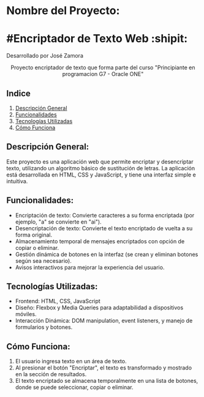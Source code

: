 

# Nombre del Proyecto:

<h1 align="left"> #Encriptador de Texto Web :shipit:</h1>

<p align="left"> Desarrollado por José Zamora </p>

<p align="center"> Proyecto encriptador de texto que forma parte del curso "Principiante en programacion G7 - Oracle ONE" </p>

## Indice 
1. [Descripción General](#descripcion)
2. [Funcionalidades](#funcionalidades)
3. [Tecnologías Utilizadas](#tecnologias)
4. [Cómo Funciona](#Cómo)



## Descripción General:

Este proyecto es una aplicación web que permite encriptar y desencriptar texto, utilizando un algoritmo básico de sustitución de letras.
La aplicación está desarrollada en HTML, CSS y JavaScript, y tiene una interfaz simple e intuitiva.

## Funcionalidades:

- Encriptación de texto: Convierte caracteres a su forma encriptada (por ejemplo, "a" se convierte en "ai").
- Desencriptación de texto: Convierte el texto encriptado de vuelta a su forma original.
- Almacenamiento temporal de mensajes encriptados con opción de copiar o eliminar.
- Gestión dinámica de botones en la interfaz (se crean y eliminan botones según sea necesario).
- Avisos interactivos para mejorar la experiencia del usuario.

## Tecnologías Utilizadas:

- Frontend: HTML, CSS, JavaScript
- Diseño: Flexbox y Media Queries para adaptabilidad a dispositivos móviles.
- Interacción Dinámica: DOM manipulation, event listeners, y manejo de formularios y botones.

## Cómo Funciona:

1. El usuario ingresa texto en un área de texto.
2. Al presionar el botón "Encriptar", el texto es transformado y mostrado en la sección de resultados.
3. El texto encriptado se almacena temporalmente en una lista de botones, donde se puede seleccionar, copiar o eliminar.

